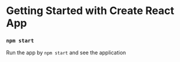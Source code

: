 # Getting Started with Create React App

### `npm start`

Run the app by `npm start` and see the application
